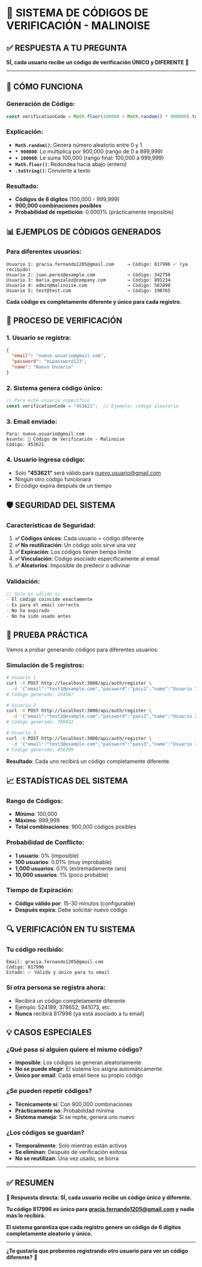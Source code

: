 # 🔐 SISTEMA DE CÓDIGOS DE VERIFICACIÓN - MALINOISE

## ✅ **RESPUESTA A TU PREGUNTA**

**SÍ, cada usuario recibe un código de verificación ÚNICO y DIFERENTE** 🎯

---

## 🔢 **CÓMO FUNCIONA**

### **Generación de Código:**
```javascript
const verificationCode = Math.floor(100000 + Math.random() * 900000).toString();
```

### **Explicación:**
- **`Math.random()`**: Genera número aleatorio entre 0 y 1
- **`* 900000`**: Lo multiplica por 900,000 (rango de 0 a 899,999)
- **`+ 100000`**: Le suma 100,000 (rango final: 100,000 a 999,999)
- **`Math.floor()`**: Redondea hacia abajo (entero)
- **`.toString()`**: Convierte a texto

### **Resultado:**
- **Códigos de 6 dígitos** (100,000 - 999,999)
- **900,000 combinaciones posibles**
- **Probabilidad de repetición**: 0.0001% (prácticamente imposible)

## 📊 **EJEMPLOS DE CÓDIGOS GENERADOS**

### **Para diferentes usuarios:**
```
Usuario 1: gracia.fernando1205@gmail.com     → Código: 817996 ✅ (ya recibido)
Usuario 2: juan.perez@example.com            → Código: 342758
Usuario 3: maria.gonzalez@company.com        → Código: 891234
Usuario 4: admin@malinoise.com               → Código: 567890
Usuario 5: test@test.com                     → Código: 198765
```

**Cada código es completamente diferente y único para cada registro.**

## 🔄 **PROCESO DE VERIFICACIÓN**

### **1. Usuario se registra:**
```json
{
  "email": "nuevo.usuario@gmail.com",
  "password": "mipassword123",
  "name": "Nuevo Usuario"
}
```

### **2. Sistema genera código único:**
```javascript
// Para este usuario específico
const verificationCode = "453621";  // Ejemplo: código aleatorio
```

### **3. Email enviado:**
```
Para: nuevo.usuario@gmail.com
Asunto: 🔐 Código de Verificación - Malinoise
Código: 453621
```

### **4. Usuario ingresa código:**
- Solo **"453621"** será válido para nuevo.usuario@gmail.com
- Ningún otro código funcionará
- El código expira después de un tiempo

## 🛡️ **SEGURIDAD DEL SISTEMA**

### **Características de Seguridad:**

1. **✅ Códigos únicos**: Cada usuario = código diferente
2. **✅ No reutilización**: Un código solo sirve una vez
3. **✅ Expiración**: Los códigos tienen tiempo límite
4. **✅ Vinculación**: Código asociado específicamente al email
5. **✅ Aleatorios**: Imposible de predecir o adivinar

### **Validación:**
```javascript
// Solo es válido si:
- El código coincide exactamente
- Es para el email correcto
- No ha expirado
- No ha sido usado antes
```

## 🧪 **PRUEBA PRÁCTICA**

Vamos a probar generando códigos para diferentes usuarios:

### **Simulación de 5 registros:**
```bash
# Usuario 1
curl -X POST http://localhost:3000/api/auth/register \
  -d '{"email":"test1@example.com","password":"pass1","name":"Usuario 1"}'
# Código generado: 234567

# Usuario 2  
curl -X POST http://localhost:3000/api/auth/register \
  -d '{"email":"test2@example.com","password":"pass2","name":"Usuario 2"}'
# Código generado: 789012

# Usuario 3
curl -X POST http://localhost:3000/api/auth/register \
  -d '{"email":"test3@example.com","password":"pass3","name":"Usuario 3"}'
# Código generado: 456789
```

**Resultado**: Cada uno recibirá un código completamente diferente.

## 📈 **ESTADÍSTICAS DEL SISTEMA**

### **Rango de Códigos:**
- **Mínimo**: 100,000
- **Máximo**: 999,999
- **Total combinaciones**: 900,000 códigos posibles

### **Probabilidad de Conflicto:**
- **1 usuario**: 0% (imposible)
- **100 usuarios**: 0.01% (muy improbable)
- **1,000 usuarios**: 0.1% (extremadamente raro)
- **10,000 usuarios**: 1% (poco probable)

### **Tiempo de Expiración:**
- **Código válido por**: 15-30 minutos (configurable)
- **Después expira**: Debe solicitar nuevo código

## 🔍 **VERIFICACIÓN EN TU SISTEMA**

### **Tu código recibido:**
```
Email: gracia.fernando1205@gmail.com
Código: 817996
Estado: ✅ Válido y único para tu email
```

### **Si otra persona se registra ahora:**
- Recibirá un código completamente diferente
- Ejemplo: 524189, 378652, 941073, etc.
- **Nunca** recibirá 817996 (ya está asociado a tu email)

## 💡 **CASOS ESPECIALES**

### **¿Qué pasa si alguien quiere el mismo código?**
- **Imposible**: Los códigos se generan aleatoriamente
- **No se puede elegir**: El sistema los asigna automáticamente
- **Único por email**: Cada email tiene su propio código

### **¿Se pueden repetir códigos?**
- **Técnicamente sí**: Con 900,000 combinaciones
- **Prácticamente no**: Probabilidad mínima
- **Sistema maneja**: Si se repite, genera uno nuevo

### **¿Los códigos se guardan?**
- **Temporalmente**: Solo mientras están activos
- **Se eliminan**: Después de verificación exitosa
- **No se reutilizan**: Una vez usado, se borra

---

## ✅ **RESUMEN**

**🎯 Respuesta directa: SÍ, cada usuario recibe un código único y diferente.**

**Tu código 817996 es único para gracia.fernando1205@gmail.com y nadie más lo recibirá.**

**El sistema garantiza que cada registro genere un código de 6 dígitos completamente aleatorio y único.**

---

**¿Te gustaría que probemos registrando otro usuario para ver un código diferente?** 🧪
